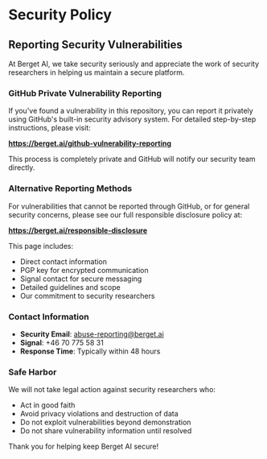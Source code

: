 # Security Policy

## Reporting Security Vulnerabilities

At Berget AI, we take security seriously and appreciate the work of security researchers in helping us maintain a secure platform.

### GitHub Private Vulnerability Reporting

If you've found a vulnerability in this repository, you can report it privately using GitHub's built-in security advisory system. For detailed step-by-step instructions, please visit:

**https://berget.ai/github-vulnerability-reporting**

This process is completely private and GitHub will notify our security team directly.

### Alternative Reporting Methods

For vulnerabilities that cannot be reported through GitHub, or for general security concerns, please see our full responsible disclosure policy at:

**https://berget.ai/responsible-disclosure**

This page includes:
- Direct contact information
- PGP key for encrypted communication
- Signal contact for secure messaging
- Detailed guidelines and scope
- Our commitment to security researchers

### Contact Information

- **Security Email**: abuse-reporting@berget.ai
- **Signal**: +46 70 775 58 31
- **Response Time**: Typically within 48 hours

### Safe Harbor

We will not take legal action against security researchers who:
- Act in good faith
- Avoid privacy violations and destruction of data
- Do not exploit vulnerabilities beyond demonstration
- Do not share vulnerability information until resolved

Thank you for helping keep Berget AI secure!
